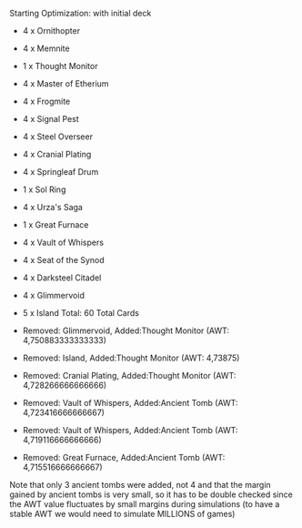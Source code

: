 Starting Optimization: with initial deck

 - 4    x Ornithopter
 - 4    x Memnite
 - 1    x Thought Monitor
 - 4    x Master of Etherium
 - 4    x Frogmite
 - 4    x Signal Pest
 - 4    x Steel Overseer
 - 4    x Cranial Plating
 - 4    x Springleaf Drum
 - 1    x Sol Ring
 - 4    x Urza's Saga
 - 1    x Great Furnace
 - 4    x Vault of Whispers
 - 4    x Seat of the Synod
 - 4    x Darksteel Citadel
 - 4    x Glimmervoid
 - 5    x Island
Total: 60 Total Cards


 - Removed: Glimmervoid, Added:Thought Monitor (AWT: 4,750883333333333)
 - Removed: Island, Added:Thought Monitor (AWT: 4,73875)
 - Removed: Cranial Plating, Added:Thought Monitor (AWT: 4,728266666666666)
 - Removed: Vault of Whispers, Added:Ancient Tomb (AWT: 4,723416666666667)
 - Removed: Vault of Whispers, Added:Ancient Tomb (AWT: 4,719116666666666)
 - Removed: Great Furnace, Added:Ancient Tomb (AWT: 4,715516666666667)


 Note that only 3 ancient tombs were added, not 4 and that the margin gained by ancient
 tombs is very small, so it has to be double checked since the AWT value fluctuates
 by small margins during simulations (to have a stable AWT we would need to simulate
 MILLIONS of games)